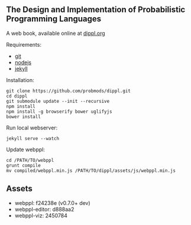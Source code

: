 ## The Design and Implementation of Probabilistic Programming Languages

A web book, available online at [dippl.org](http://dippl.org/)

Requirements:

- [git](http://git-scm.com/)
- [nodejs](http://nodejs.org)
- [jekyll](http://jekyllrb.com/)

Installation:

    git clone https://github.com/probmods/dippl.git
    cd dippl
    git submodule update --init --recursive
    npm install
    npm install -g browserify bower uglifyjs
    bower install

Run local webserver:

    jekyll serve --watch

Update webppl:

    cd /PATH/TO/webppl
    grunt compile
    mv compiled/webppl.min.js /PATH/TO/dippl/assets/js/webppl.min.js

## Assets

- webppl: f24238e (v0.7.0+ dev)
- webppl-editor: d888aa2
- webppl-viz: 2450784

